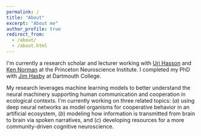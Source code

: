 ```yaml
---
permalink: /
title: "About"
excerpt: "About me"
author_profile: true
redirect_from: 
  - /about/
  - /about.html
---
```


I'm currently a research scholar and lecturer working with [Uri Hasson](https://www.hassonlab.com/) and [Ken Norman](https://compmem.princeton.edu/) at the Princeton Neuroscience Institute. I completed my PhD with [Jim Haxby](http://haxbylab.dartmouth.edu/) at Dartmouth College.

My research leverages machine learning models to better understand the neural machinery supporting human communication and cooperation in ecological contexts. I'm currently working on three related topics: (_a_) using deep neural networks as model organisms for cooperative behavior in an artificial ecosystem, (_b_) modeling how information is transmitted from brain to brain via spoken narratives, and (_c_) developing resources for a more community-driven cognitive neuroscience.

